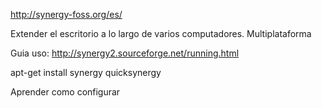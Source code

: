 http://synergy-foss.org/es/

Extender el escritorio a lo largo de varios computadores.
Multiplataforma

Guia uso: http://synergy2.sourceforge.net/running.html

apt-get install synergy quicksynergy


Aprender como configurar
